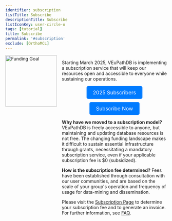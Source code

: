```yaml
---
identifier: subscription
listTitle: Subscribe
descriptionTitle: Subscribe
listIconKey: user-circle-o
tags: [tutorial]
title: Subscribe
permalink: '#subscription'
exclude: [OrthoMCL]
---
```

<style>
p.indent {
    margin-left: 3em;
}

.survey-link {
    display: flex;            /* use flex for alignment */
    flex-wrap: wrap;          /* allow buttons to wrap on small screens */
    justify-content: center;  /* center buttons horizontally */
    gap: 10px;                /* spacing between buttons */
    margin-top: 5px;
}

.survey-link a {
    background-color: #007BFF;
    color: white;
    padding: 10px 20px;
    text-decoration: none;
    border-radius: 5px;
    font-size: 16px;
    display: inline-block;    /* ensure padding works correctly */
}

/* Optional: slightly smaller buttons on very small screens */
@media (max-width: 480px) {
    .survey-link a {
        padding: 8px 16px;
        font-size: 14px;
    }
}
</style>


<div style="display: flex; align-items: flex-start; gap: 16px;">
  <!-- Thermometer image -->
  <img 
    src="{{ "/assets/images/resources_tools/thermometer.png" | absolute_url }}" 
    alt="Funding Goal" 
    style="width:160px; height:auto;"
  >

  <!-- Content beside thermometer -->
  <div>
    <p>
      Starting March 2025, VEuPathDB is implementing a subscription service that will keep our resources open and accessible to everyone while sustaining our operations.
    </p>

 <div class="survey-link" style="margin: 8px 0;">
      <a href="/a/app/static-content/subscribers.html" target="_blank">2025 Subscribers</a>
      <a href="/a/app/static-content/subscriptions.html" target="_blank">Subscribe Now</a>
 </div>

 <p>
      <b>Why have we moved to a subscription model?</b> VEuPathDB is freely accessible to anyone, but maintaining and updating database resources is not free. The changing funding landscape makes it difficult to sustain essential infrastructure through grants, necessitating a mandatory subscription service, even if your applicable subscription fee is $0 (subsidized).
 </p>

 <b>How is the subscription fee determined?</b> Fees have been established through consultation with our user communities, and are based on the scale of your group's operation and frequency of usage for data-mining and dissemination.

 Please visit the <a href="/a/app/static-content/subscriptions.html">Subscription Page</a> to determine your subscription fee and to generate an invoice.  For further information, see <a href="/a/app/static-content/faq.html">FAQ</a>.
  </div>
</div>




<!-- Your support is invaluable for keeping the VEuPathDB resources alive. Please <a href="https://qa.plasmodb.org/plasmo.b69/app/static-content/why-subscribe.html">visit this page</a> to learn more about how VEuPathDB contributes to the biomedical community and why your support is crucial! -->



   
